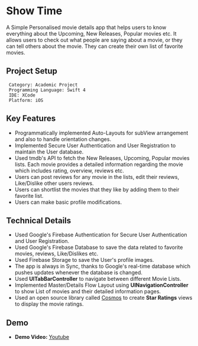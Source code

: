 # Show Time
 A Simple Personalised movie details app that helps users to know everything about the Upcoming, New Releases,
 Popular movies etc. It allows users to check out what people are saying about a movie, or they can tell others
 about the movie. They can create their own list of favorite movies.


## Project Setup
```
 Category: Academic Project 
 Programming Language: Swift 4
 IDE: XCode
 Platform: iOS
 ```
 
## Key Features
 * Programmatically implemented Auto-Layouts for subView arrangement and also to handle orientation changes.
 * Implemented Secure User Authentication and User Registration to maintain the User database.
 * Used tmdb's API to fetch the New Releases, Upcoming, Popular movies lists. Each movie provides a detailed
   information regarding the movie which includes rating, overview, reviews etc.
 * Users can post reviews for any movie in the lists, edit their reviews, Like/Dislike other users reviews.
 * Users can shortlist the movies that they like by adding them to their favorite list.
 * Users can make basic profile modifications.
 
## Technical Details
 * Used Google's Firebase Authentication for Secure User Authentication and User Registration.
 * Used Google's Firebase Database to save the data related to favorite movies, reviews, Like/Dislikes etc.
 * Used Firebase Storage to save the User's profile images.
 * The app is always in Sync, thanks to Google's real-time database which pushes updates whenever the 
   database is changed.
 * Used **UITabBarController** to navigate between different Movie Lists.
 * Implemented Master/Details Flow Layout using **UINavigationController** to show List of movies and their
   detailed information pages.
 * Used an open source library called [Cosmos](https://github.com/evgenyneu/Cosmos) to create **Star Ratings**
   views to display the movie ratings.
 
 ## Demo
  * **Demo Video:** [Youtube](https://www.youtube.com/watch?v=NcVGLr4Sb5I&feature=youtu.be)
 
 
 
 

